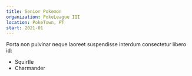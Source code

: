 ```yaml
---
title: Senior Pokemon
organization: PokeLeague III
location: PokeTown, PT
start: 2021-01
---
```


Porta non pulvinar neque laoreet suspendisse interdum consectetur libero id:

- Squirtle
- Charmander
